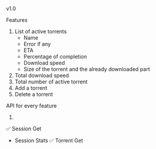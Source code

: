 v1.0

Features

1.	List of active torrents
	-	Name
	-	Error if any
	-	ETA
	-	Percentage of completion
	-	Download speed
	-	Size of the torrent and the already downloaded part
2.	Total download speed
3.	Total number of active torrent
4.	Add a torrent
5.	Delete a torrent

API for every feature

1.
✅	Session Get
-	Session Stats 
✅	Torrent Get
